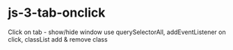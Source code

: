 # js-3-tab-onclick
Click on tab - show/hide window
use querySelectorAll, addEventListener on click, classList add & remove class
